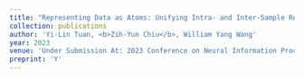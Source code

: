 ```yaml
---
title: "Representing Data as Atoms: Unifying Intra- and Inter-Sample Relationship to Discretize Data Representation"
collection: publications
author: 'Yi-Lin Tuan, <b>Zih-Yun Chiu</b>, William Yang Wang'
year: 2023
venue: 'Under Submission At: 2023 Conference on Neural Information Processing Systems (NeurIPS).'
preprint: 'Y'
---
```

